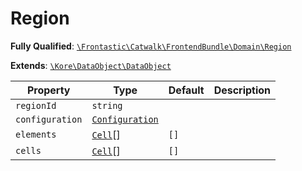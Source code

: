 #  Region

**Fully Qualified**: [`\Frontastic\Catwalk\FrontendBundle\Domain\Region`](../../../../src/php/FrontendBundle/Domain/Region.php)

**Extends**: [`\Kore\DataObject\DataObject`](https://github.com/kore/DataObject)

Property|Type|Default|Description
--------|----|-------|-----------
`regionId`|`string`||
`configuration`|[`Configuration`](Region/Configuration.md)||
`elements`|[`Cell`](Cell.md)[]|`[]`|
`cells`|[`Cell`](Cell.md)[]|`[]`|


